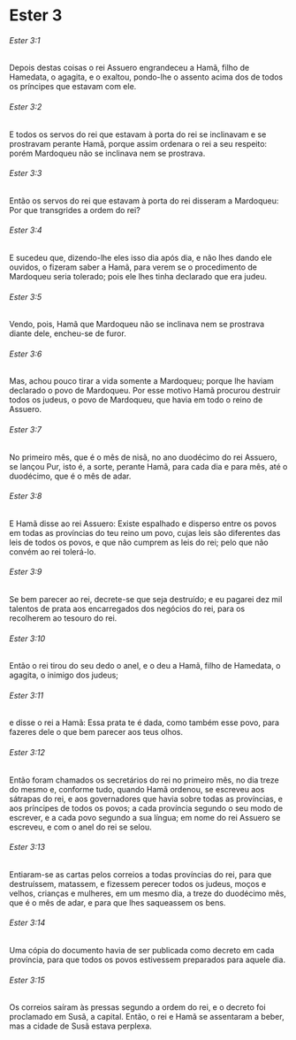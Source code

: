 # Ester 3

###### Ester 3:1

Depois destas coisas o rei Assuero engrandeceu a Hamã, filho de Hamedata, o agagita, e o exaltou, pondo-lhe o assento acima dos de todos os príncipes que estavam com ele.

###### Ester 3:2

E todos os servos do rei que estavam à porta do rei se inclinavam e se prostravam perante Hamã, porque assim ordenara o rei a seu respeito: porém Mardoqueu não se inclinava nem se prostrava.

###### Ester 3:3

Então os servos do rei que estavam à porta do rei disseram a Mardoqueu: Por que transgrides a ordem do rei?

###### Ester 3:4

E sucedeu que, dizendo-lhe eles isso dia após dia, e não lhes dando ele ouvidos, o fizeram saber a Hamã, para verem se o procedimento de Mardoqueu seria tolerado; pois ele lhes tinha declarado que era judeu.

###### Ester 3:5

Vendo, pois, Hamã que Mardoqueu não se inclinava nem se prostrava diante dele, encheu-se de furor.

###### Ester 3:6

Mas, achou pouco tirar a vida somente a Mardoqueu; porque lhe haviam declarado o povo de Mardoqueu. Por esse motivo Hamã procurou destruir todos os judeus, o povo de Mardoqueu, que havia em todo o reino de Assuero.

###### Ester 3:7

No primeiro mês, que é o mês de nisã, no ano duodécimo do rei Assuero, se lançou Pur, isto é, a sorte, perante Hamã, para cada dia e para mês, até o duodécimo, que é o mês de adar.

###### Ester 3:8

E Hamã disse ao rei Assuero: Existe espalhado e disperso entre os povos em todas as províncias do teu reino um povo, cujas leis são diferentes das leis de todos os povos, e que não cumprem as leis do rei; pelo que não convém ao rei tolerá-lo.

###### Ester 3:9

Se bem parecer ao rei, decrete-se que seja destruído; e eu pagarei dez mil talentos de prata aos encarregados dos negócios do rei, para os recolherem ao tesouro do rei.

###### Ester 3:10

Então o rei tirou do seu dedo o anel, e o deu a Hamã, filho de Hamedata, o agagita, o inimigo dos judeus;

###### Ester 3:11

e disse o rei a Hamã: Essa prata te é dada, como também esse povo, para fazeres dele o que bem parecer aos teus olhos.

###### Ester 3:12

Então foram chamados os secretários do rei no primeiro mês, no dia treze do mesmo e, conforme tudo, quando Hamã ordenou, se escreveu aos sátrapas do rei, e aos governadores que havia sobre todas as províncias, e aos príncipes de todos os povos; a cada província segundo o seu modo de escrever, e a cada povo segundo a sua língua; em nome do rei Assuero se escreveu, e com o anel do rei se selou.

###### Ester 3:13

Entiaram-se as cartas pelos correios a todas províncias do rei, para que destruíssem, matassem, e fizessem perecer todos os judeus, moços e velhos, crianças e mulheres, em um mesmo dia, a treze do duodécimo mês, que é o mês de adar, e para que lhes saqueassem os bens.

###### Ester 3:14

Uma cópia do documento havia de ser publicada como decreto em cada província, para que todos os povos estivessem preparados para aquele dia.

###### Ester 3:15

Os correios saíram às pressas segundo a ordem do rei, e o decreto foi proclamado em Susã, a capital. Então, o rei e Hamã se assentaram a beber, mas a cidade de Susã estava perplexa.

